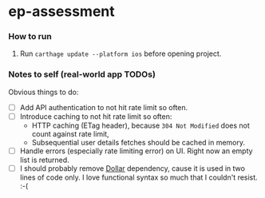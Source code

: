 # ep-assessment

### How to run

1. Run `carthage update --platform ios` before opening project. 

### Notes to self (real-world app TODOs)

Obvious things to do:

- [ ] Add API authentication to not hit rate limit so often.
- [ ] Introduce caching to not hit rate limit so often:
    - HTTP caching (ETag header), because `304 Not Modified` does not count against rate limit,
    - Subsequential user details fetches should be cached in memory.
- [ ] Handle errors (especially rate limiting error) on UI. Right now an empty list is returned.
- [ ] I should probably remove [Dollar](https://github.com/ankurp/Dollar) dependency, cause it is used in two lines of code only. I love functional syntax so much that I couldn't resist. :-(
